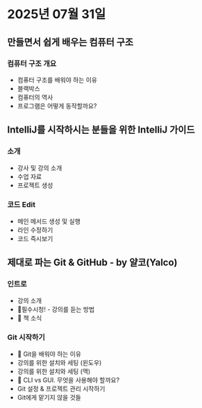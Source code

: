 # 2025년 07월 31일

## 만들면서 쉽게 배우는 컴퓨터 구조

### 컴퓨터 구조 개요

- 컴퓨터 구조를 배워야 하는 이유
- 블랙박스
- 컴퓨터의 역사
- 프로그램은 어떻게 동작할까요?

## IntelliJ를 시작하시는 분들을 위한 IntelliJ 가이드

### 소개

- 강사 및 강의 소개
- 수업 자료
- 프로젝트 생성

### 코드 Edit

- 메인 메서드 생성 및 실행
- 라인 수정하기
- 코드 즉시보기

## 제대로 파는 Git & GitHub - by 얄코(Yalco)

### 인트로

- 강의 소개
- 🛑필수시청! - 강의를 듣는 방법
- 📙 책 소식

### Git 시작하기

- 🐰 Git을 배워야 하는 이유
- 강의를 위한 설치와 세팅 (윈도우)
- 강의를 위한 설치와 세팅 (맥)
- 🐰 CLI vs GUI. 무엇을 사용해야 할까요?
- Git 설정 & 프로젝트 관리 시작하기
- Git에게 맡기지 않을 것들